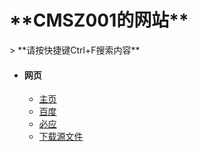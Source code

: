 <h1 class="center"> **CMSZ001的网站** </h1>
> **请按快捷键Ctrl+F搜索内容**

* #### **网页** ####
	- [主页](https://cmsz001.github.io/#/)
	- [百度](https://www.baidu.com)
	- [必应](https://bing.com)
	- [下载源文件](https://github.com/CMSZ001/cmsz001.github.io/archive/refs/heads/main.zip)